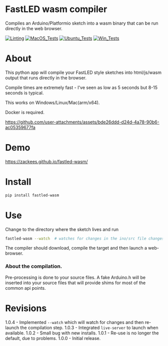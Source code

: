 # FastLED wasm compiler

Compiles an Arduino/Platformio sketch into a wasm binary that can be run directly in the web browser.

[![Linting](https://github.com/zackees/fastled-wasm/actions/workflows/lint.yml/badge.svg)](https://github.com/zackees/fastled-wasm/actions/workflows/lint.yml)
[![MacOS_Tests](https://github.com/zackees/fastled-wasm/actions/workflows/push_macos.yml/badge.svg)](https://github.com/zackees/fastled-wasm/actions/workflows/push_macos.yml)
[![Ubuntu_Tests](https://github.com/zackees/fastled-wasm/actions/workflows/push_ubuntu.yml/badge.svg)](https://github.com/zackees/fastled-wasm/actions/workflows/push_ubuntu.yml)
[![Win_Tests](https://github.com/zackees/fastled-wasm/actions/workflows/push_win.yml/badge.svg)](https://github.com/zackees/fastled-wasm/actions/workflows/push_win.yml)


# About

This python app will compile your FastLED style sketches into html/js/wasm output that runs directly in the browser.

Compile times are extremely fast - I've seen as low as 5 seconds but 8-15 seconds is typical.

This works on Windows/Linux/Mac(arm/x64).

Docker is required.

https://github.com/user-attachments/assets/bde26ddd-d24d-4a78-90b6-ac05359677fa


# Demo

https://zackees.github.io/fastled-wasm/


# Install

```bash
pip install fastled-wasm
```

# Use

Change to the directory where the sketch lives and run

```bash
fastled-wasm --watch  # watches for changes in the ino/src file changes and re-compiles automatically.
```

The compiler should download, compile the target and then launch a web-browser.



### About the compilation.

Pre-processing is done to your source files. A fake Arduino.h will be inserted into your source files that will
provide shims for most of the common api points.



# Revisions

  1.0.4 - Implemented `--watch` which will watch for changes and then re-launch the compilation step.
  1.0.3 - Integrated `live-server` to launch when available.
  1.0.2 - Small bug with new installs.
  1.0.1 - Re-use is no longer the default, due to problems.
  1.0.0 - Initial release.
